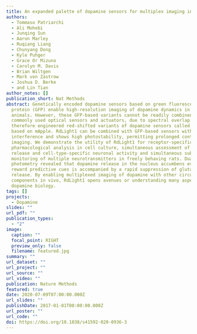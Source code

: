 ```yaml
---
title: An expanded palette of dopamine sensors for multiplex imaging in vivo
authors:
  - Tommaso Patriarchi
  - Ali Mohebi
  - Junqing Sun
  - Aaron Marley
  - Ruqiang Liang
  - Chunyang Dong
  - Kyle Puhger
  - Grace Or Mizuno
  - Carolyn M. Davis
  - Brian Wiltgen
  - Mark von Zastrow
  - Joshua D. Berke
  - and Lin Tian
author_notes: []
publication_short: Nat Methods
abstract: Genetically encoded dopamine sensors based on green fluorescent
  protein (GFP) enable high-resolution imaging of dopamine dynamics in behaving
  animals. However, these GFP-based variants cannot be readily combined with
  commonly used optical sensors and actuators, due to spectral overlap. We
  therefore engineered red-shifted variants of dopamine sensors called RdLight1,
  based on mApple. RdLight1 can be combined with GFP-based sensors with minimal
  interference and shows high photostability, permitting prolonged continuous
  imaging. We demonstrate the utility of RdLight1 for receptor-specific
  pharmacological analysis in cell culture, simultaneous assessment of dopamine
  release and cell-type-specific neuronal activity and simultaneous subsecond
  monitoring of multiple neurotransmitters in freely behaving rats. Dual color
  photometry revealed that dopamine release in the nucleus accumbens evoked by
  reward predictive cues is accompanied by a rapid suppression of glutamate
  release. By enabling multiplexed imaging of dopamine with other circuit
  components in vivo, RdLight1 opens avenues or understanding many aspects of
  dopamine biology.
tags: []
projects:
  - Dopamine
slides: ""
url_pdf: ""
publication_types:
  - "2"
image:
  caption: ""
  focal_point: RIGHT
  preview_only: false
  filename: featured.jpg
summary: ""
url_dataset: ""
url_project: ""
url_source: ""
url_video: ""
publication: Nature Methods
featured: true
date: 2020-07-09T07:00:00.000Z
url_slides: ""
publishDate: 2017-01-01T00:00:00.000Z
url_poster: ""
url_code: ""
doi: https://doi.org/10.1038/s41592-020-0936-3
---
```

